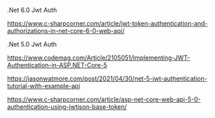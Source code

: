 .Net 6.0 Jwt Auth

https://www.c-sharpcorner.com/article/jwt-token-authentication-and-authorizations-in-net-core-6-0-web-api/

.Net 5.0 Jwt Auth

https://www.codemag.com/Article/2105051/Implementing-JWT-Authentication-in-ASP.NET-Core-5

https://jasonwatmore.com/post/2021/04/30/net-5-jwt-authentication-tutorial-with-example-api

https://www.c-sharpcorner.com/article/asp-net-core-web-api-5-0-authentication-using-jwtjson-base-token/
